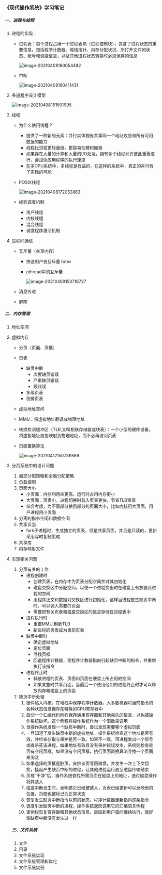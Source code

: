 ### 《现代操作系统》学习笔记

##### 一、进程与线程

1. 进程的实现：

   * 进程表：每个进程占用一个进程表项（进程控制块），包含了进程状态的重要信息，包括程序计数器、堆栈指针、内存分配状况、所打开文件的状态、账号和调度信息，以及其他进程状态转换时必须保存的信息

     ![image-20210408160054482](https://tva1.sinaimg.cn/large/008eGmZEly1gpce98j696j30uu0jv15i.jpg)

   * 中断

     ![image-20210408160411431](https://tva1.sinaimg.cn/large/008eGmZEly1gpcecm4fd9j30k20bbwl7.jpg)

2. 多道程序设计模型

   ![image-20210408161501995](https://tva1.sinaimg.cn/large/008eGmZEly1gpcenwknelj30mp0gfgs5.jpg)

3. 线程

   * 为什么使用线程？

     * 提供了一种新的元素：并行实体拥有共享同一个地址攻坚和所有可用数据的能力
     * 线程比进程更轻量级，更容易创建和撤销
     * 如果存在大量的计算和大量的I/O处理，拥有多个线程允许彼此重叠进行，会加快应用程序的执行速度
     * 在多CPU系统中，多线程是有益的，在这样的系统中，真正的并行有了实现的可能

   * POSIX线程

     ![image-20210408172053863](https://tva1.sinaimg.cn/large/008eGmZEly1gpcgkeov4yj31190cd12h.jpg)

   * 线程调度机制

     * 用户线程
     * 内核线程
     * 混合线程
     * 调度程序激活机制

4. 进程间通信

   * 互斥量（共享内存）

     * 快速用户去互斥量 futex

     * pthread中的互斥量

       ![image-20210409150718727](https://tva1.sinaimg.cn/large/008eGmZEgy1gpdibsiwz1j317v0dz4d4.jpg)

   * 消息传递

   * 屏障

##### 二、内存管理

1. 地址空间

2. 虚拟内存

   * 分页（页面、页框）

   * 页表

     * 缺页中断
       * 次要缺页错误
       * 严重缺页错误
       * 段错误
     * 多级页表
     * 倒排页表

   * 虚拟地址空间

   * MMU：将虚拟地址翻译成物理地址

   * 转换检测缓冲区（TLB,又叫相联存储器或块表）：一个小型的硬件设备，将虚拟地址直接映射到物理地址，而不必再访问页表

   * 页面置换算法

     ![image-20210412150739888](https://tva1.sinaimg.cn/large/008eGmZEgy1gpgz72l5kdj30sy0g649r.jpg)

3. 分页系统中的设计问题

   1. 局部分配策略和全局分配策略
   2. 负载控制
   3. 页面大小
      * 小页面：内存利用率更高，运行时占用内存更小
      * 大页面：页表小，进程切换时载入页表更快，节省TLB资源
      * 综合考虑，为不同部分使用部分的页面大小，比如内核用大页面，用户进程用小页面
   4. 分离的指令空间和数据空间
   5. 共享页面
      * fork子进程时，生成独立的页表，但是共享页面，并且是只读的，更新采用写时复制策略
   6. 共享库
   7. 内存映射文件

4. 实现相关问题

   1. 分页有关的工作
      * 进程创建时
        * 创建页表，在内存中为页表分配空间并对其初始化
        * 磁盘交换区中分配空间，以便一个进程换出时在磁盘上有放置此进程的空间
        * 用程序正文和数据对交换区进行初始化，这样当进程放生缺页中断时，可以调入需要的页面
        * 需要把有关页表和磁盘交换区的信息存储在进程表中
      * 进程执行时
        * 重置MMU,刷新TLB
        * 新进程的页表成为当前页表
      * 缺页中断时
        * 确定虚拟地址
        * 定位页面
        * 寻找页框
        * 回退程序计数器，使程序计数器指向引起缺页中断的指令，并重新执行该指令
      * 进程终止时
        * 释放进程的页表、页面和页面在硬盘上所占用的空间
        * 如果某些时共享页面，当最后一个使用他们的进程终止时才可以释放内存和磁盘上的页面
   2. 缺页中断处理
      1. 硬件陷入内核，在堆栈中保存程序计数器。大多数机器将当前指令的各种状态信息保存在特殊的CPU寄存器中
      2. 启动一个汇编代码例程保存通用寄存器和其他易失的信息，以免被操作系统破坏。这个例程将操作系统作为一个函数来调用
      3. 当操作系统发现一个缺页中断时，尝试发现需要哪个虚拟页面
      4. 一旦知道了发生缺页中断的虚拟地址，操作系统检查这个地址是否有效，并检查存取与保护是否一致。如果不一致，项进程发出一个信号或者杀死该进程。如果地址有效且没有保护错误发生，系统则检查是否有空闲页框。如果没有空闲页框，执行页面置换算法寻找一个页面来淘汰
      5. 如果选择的页框是脏页，安排该页写回磁盘，并发生一次上下文切换，挂起产生缺页中断的进程，让其他进程运行直至磁盘传输结束
      6. 页框”干净“后，操作系统查找所需页面在磁盘上的地址，通过磁盘操作将其装入
      7. 磁盘中断发生时，表明该页已经被装入，页表已经更新可以反映他的位置，页框也被标记为正常状态
      8. 恢复发生缺页中断指令以前的状态，程序计数器重新指向这条指令
      9. 调度引发缺页中断的进程，操作系统返回调用它的汇编语言例程
      10. 该例程恢复寄存器和其他状态信息，返回到用户空间继续执行，就好像缺页中断没有发生过一样

   ##### 三、文件系统

   1. 文件
   2. 目录
   3. 文件系统实现
   4. 文件系统管理和优化
   5. 文件系统实例



